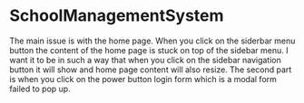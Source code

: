 # SchoolManagementSystem
The main issue is with the home page. When you click on the siderbar menu button the content of the home page is stuck on top of the sidebar menu.
I want it to be in such a way that when you click on the sidebar navigation button it will show and home page content will also resize.
The second part is when you click on the power button login form which is a modal form failed to pop up.
